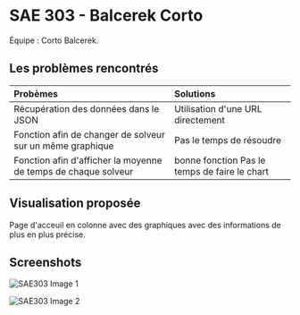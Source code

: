 # SAE 303 - Balcerek Corto

Équipe : Corto Balcerek.

## Les problèmes rencontrés

| Probèmes     | Solutions                |
| :----------------- | :------------------------- |
| Récupération des données dans le JSON | Utilisation d'une URL directement |
| Fonction afin de changer de solveur sur un même graphique | Pas le temps de résoudre |
| Fonction afin d'afficher la moyenne de temps de chaque solveur | bonne fonction Pas le temps de faire le chart |

## Visualisation proposée

Page d'acceuil en colonne avec des graphiques avec des informations de plus en plus précise.

## Screenshots

![SAE303 Image 1](https://i.imgur.com/uPfMFKp.png)

![SAE303 Image 2](https://i.imgur.com/3YZTfNe.png)
